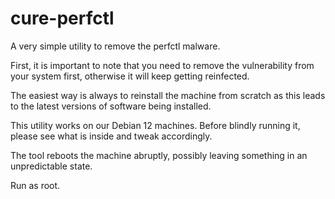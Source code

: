 # cure-perfctl
A very simple utility to remove the perfctl malware.

First, it is important to note that you need to remove the vulnerability from your system first, otherwise it will keep getting reinfected.

The easiest way is always to reinstall the machine from scratch as this leads to the latest versions of software being installed.

This utility works on our Debian 12 machines. Before blindly running it, please see what is inside and tweak accordingly.

The tool reboots the machine abruptly, possibly leaving something in an unpredictable state.

Run as root.
